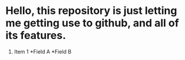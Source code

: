 # Hello, this repository is just letting me getting use to github, and all of its features.

1. Item 1
  *Field A
  *Field B